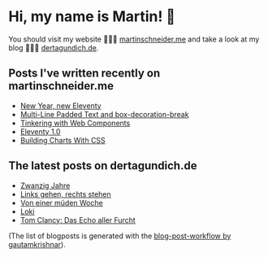 # Hi, my name is Martin! 👋 
You should visit my website 👨🏼‍💻  [martinschneider.me](https://martinschneider.me) and take a look at my blog 🤷🏼‍♂️ [dertagundich.de](https://www.dertagundich.de).

## Posts I've written recently on martinschneider.me
<!-- MSME-POST-LIST:START -->
- [New Year, new Eleventy](https://martinschneider.me/articles/new-year-new-eleventy/)
- [Multi-Line Padded Text and box-decoration-break](https://martinschneider.me/articles/multi-line-padded-text-and-box-decoration-break/)
- [Tinkering with Web Components](https://martinschneider.me/articles/tinkering-with-web-components/)
- [Eleventy 1.0](https://martinschneider.me/articles/eleventy-1-0/)
- [Building Charts With CSS](https://martinschneider.me/articles/building-charts-with-css/)
<!-- MSME-POST-LIST:END -->

## The latest posts on dertagundich.de
<!-- DTUI-POST-LIST:START -->
- [Zwanzig Jahre](https://www.dertagundich.de/blog/2023/02/26/zwanzig-jahre)
- [Links gehen, rechts stehen](https://www.dertagundich.de/blog/2023/02/23/links-gehen-rechts-stehen)
- [Von einer müden Woche](https://www.dertagundich.de/blog/2023/02/19/von-einer-mueden-woche)
- [Loki](https://www.dertagundich.de/blog/2023/02/14/loki)
- [Tom Clancy: Das Echo aller Furcht](https://www.dertagundich.de/blog/2023/02/13/tom-clancy-das-echo-aller-furcht)
<!-- DTUI-POST-LIST:END -->

(The list of blogposts is generated with the [blog-post-workflow by gautamkrishnar](https://github.com/gautamkrishnar/blog-post-workflow)).
